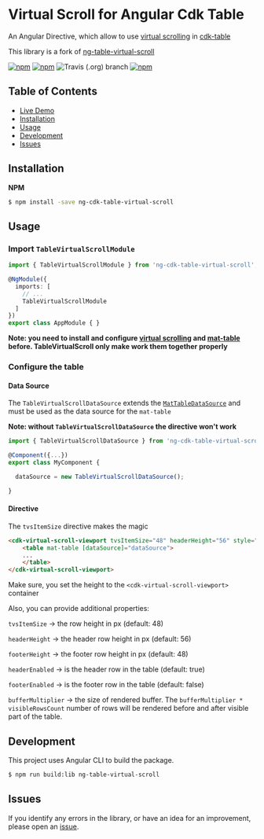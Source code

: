 # Virtual Scroll for Angular Cdk Table

An Angular Directive, which allow to use [virtual scrolling](https://material.angular.io/cdk/scrolling) in [cdk-table](https://material.angular.io/components/table)

This library is a fork of [ng-table-virtual-scroll](https://github.com/diprokon/ng-table-virtual-scroll)

[![npm](https://img.shields.io/badge/demo-online-ed1c46.svg)](https://diprokon.github.io/ng-table-virtual-scroll)
[![npm](https://img.shields.io/npm/v/ng-table-virtual-scroll.svg?maxAge=2592000?style=plastic)](https://www.npmjs.com/package/ng-table-virtual-scroll)
![Travis (.org) branch](https://img.shields.io/travis/diprokon/ng-table-virtual-scroll/master)
[![npm](https://img.shields.io/npm/l/express.svg?maxAge=2592000)](/LICENSE.txt)

## Table of Contents

- [Live Demo](https://diprokon.github.io/ng-table-virtual-scroll)
- [Installation](#installation)
- [Usage](#usage)
- [Development](#development)
- [Issues](#issues)

<a name="installation"/>

## Installation

**NPM**

```bash
$ npm install -save ng-cdk-table-virtual-scroll
```

<a name="usage"/>

## Usage

### Import `TableVirtualScrollModule`

```ts
import { TableVirtualScrollModule } from 'ng-cdk-table-virtual-scroll';

@NgModule({
  imports: [
    // ...
    TableVirtualScrollModule
  ]
})
export class AppModule { }
```
**Note: you need to install and configure [virtual scrolling](https://material.angular.io/cdk/scrolling) and [mat-table](https://material.angular.io/components/table) before. TableVirtualScroll only make work them together properly**

### Configure the table

#### Data Source

The `TableVirtualScrollDataSource` extends the [`MatTableDataSource`](https://material.angular.io/components/table/api#MatTableDataSource) and must be 
used as the data source for the `mat-table`

**Note: without `TableVirtualScrollDataSource` the directive won't work**

```ts
import { TableVirtualScrollDataSource } from 'ng-cdk-table-virtual-scroll';

@Component({...})
export class MyComponent {

  dataSource = new TableVirtualScrollDataSource();

}
```

#### Directive
The `tvsItemSize` directive makes the magic

```html
<cdk-virtual-scroll-viewport tvsItemSize="48" headerHeight="56" style="height: 400px;">
    <table mat-table [dataSource]="dataSource">
    ...
    </table>
</cdk-virtual-scroll-viewport>
```

Make sure, you set the height to the `<cdk-virtual-scroll-viewport>` container

Also, you can provide additional properties:

`tvsItemSize` -> the row height in px (default: 48)

`headerHeight` -> the header row height in px (default: 56)

`footerHeight` -> the footer row height in px (default: 48)

`headerEnabled` -> is the header row in the table (default: true)

`footerEnabled` -> is the footer row in the table (default: false)

`bufferMultiplier` -> the size of rendered buffer. The `bufferMultiplier * visibleRowsCount` number of rows will be rendered before and after visible part of the table.

<a name="development"/>

## Development

This project uses Angular CLI to build the package.

```bash
$ npm run build:lib ng-table-virtual-scroll
```

## Issues

If you identify any errors in the library, or have an idea for an improvement, please open an [issue](https://github.com/rosostolato/ng-table-virtual-scroll/issues).
